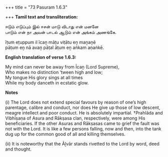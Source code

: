 +++
title = "73 Pasuram 1.6.3"

+++
**Tamil text and transliteration:**

ஈடும் எடுப்பும் இல் ஈசன் மாடு விடாது என் மனனே  
பாடும் என் நா அவன் பாடல் ஆடும் என் அங்கம் அணங்கே.

īṭum eṭuppum il īcaṉ māṭu viṭātu eṉ maṉaṉē  
pāṭum eṉ nā avaṉ pāṭal āṭum eṉ aṅkam aṇaṅkē.

**English translation of verse 1.6.3:**

My mind can never be away from Īcaṉ (Lord Supreme),  
Who makes no distinction ‘tween high and low;  
My tongue His glory sings at all times  
While my body danceth in ecstatic glow.

**Notes**

\(i\) The Lord does not extend special favours by reason of one’s high parentage, calibre and conduct, nor does He give up those of low descent, meagre intellect and poor conduct. He is absolutely impartial. †Prahlāda and Vibhīṣaṇa of Asura and Rākṣasa clan, respectively, were among His beneficiaries. If the other Asuras and Rākṣasas came to grief the fault was not with the Lord. It is like a few persons falling, now and then, into the tank dug up for the common good of all and killing themselves.

\(ii\) It is noteworthy that the Āḻvār stands rivetted to the Lord by word, deed and thought.


